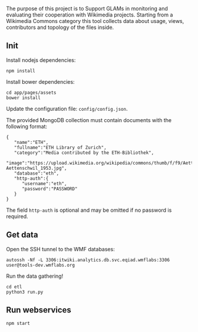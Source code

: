 The purpose of this project is to Support GLAMs in monitoring and evaluating
their cooperation with Wikimedia projects. Starting from a Wikimedia Commons
category this tool collects data about usage, views, contributors and topology
of the files inside.

## Init
Install nodejs dependencies:
```
npm install
```

Install bower dependencies:
```
cd app/pages/assets
bower install
```

Update the configuration file: `config/config.json`.

The provided MongoDB collection must contain documents with the following format:
```
{
   "name":"ETH",
   "fullname":"ETH Library of Zurich",
   "category":"Media contributed by the ETH-Bibliothek",
   "image":"https://upload.wikimedia.org/wikipedia/commons/thumb/f/f9/Aettenschwil_1953.jpg/640px-Aettenschwil_1953.jpg",
   "database":"eth",
   "http-auth":{
      "username":"eth",
      "password":"PASSWORD"
   }
}
```

The field `http-auth` is optional and may be omitted if no password is required.

## Get data
Open the SSH tunnel to the WMF databases:
```
autossh -Nf -L 3306:itwiki.analytics.db.svc.eqiad.wmflabs:3306 user@tools-dev.wmflabs.org
```

Run the data gathering!
```
cd etl
python3 run.py
```

## Run webservices
```
npm start
```
